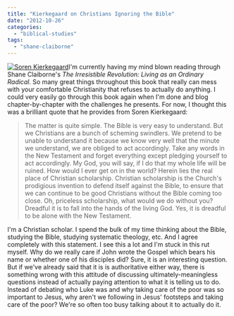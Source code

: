 ```yaml
---
title: "Kierkegaard on Christians Ignoring the Bible"
date: "2012-10-26"
categories: 
  - "biblical-studies"
tags: 
  - "shane-claiborne"
---
```


[![Soren Kierkegaard](images/Kierkegaard-202x300.jpg)](http://anabaptistredux.com/kierkegaard-on-christians-ignoring-the-bible/)I'm currently having my mind blown reading through Shane Claiborne's _The Irresistible Revolution: Living as an Ordinary Radical._ So many great things throughout this book that really can mess with your comfortable Christianity that refuses to actually do anything. I could very easily go through this book again when I'm done and blog chapter-by-chapter with the challenges he presents. For now, I thought this was a brilliant quote that he provides from Soren Kierkegaard:

> The matter is quite simple. The Bible is very easy to understand. But we Christians are a bunch of scheming swindlers. We pretend to be unable to understand it because we know very well that the minute we understand, we are obliged to act accordingly. Take any words in the New Testament and forget everything except pledging yourself to act accordingly. My God, you will say, if I do that my whole life will be ruined. How would I ever get on in the world? Herein lies the real place of Christian scholarship. Christian scholarship is the Church's prodigious invention to defend itself against the Bible, to ensure that we can continue to be good Christians without the Bible coming too close. Oh, priceless scholarship, what would we do without you? Dreadful it is to fall into the hands of the living God. Yes, it is dreadful to be alone with the New Testament.

<!--more-->I'm a Christian scholar. I spend the bulk of my time thinking about the Bible, studying the Bible, studying systematic theology, etc. And I agree completely with this statement. I see this a lot and I'm stuck in this rut myself. Why do we really care if John wrote the Gospel which bears his name or whether one of his disciples did? Sure, it is an interesting question. But if we've already said that it is is authoritative either way, there is something wrong with this attitude of discussing ultimately-meaningless questions instead of actually paying attention to what it is telling us to do. Instead of debating who Luke was and why taking care of the poor was so important to Jesus, why aren't we following in Jesus' footsteps and taking care of the poor? We're so often too busy talking about it to actually do it.
